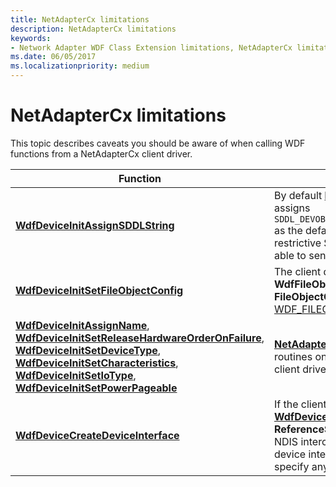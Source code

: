```yaml
---
title: NetAdapterCx limitations
description: NetAdapterCx limitations
keywords:
- Network Adapter WDF Class Extension limitations, NetAdapterCx limitations, NetCx limitations
ms.date: 06/05/2017
ms.localizationpriority: medium
---
```


# NetAdapterCx limitations

This topic describes caveats you should be aware of when calling WDF functions from a NetAdapterCx client driver.

|Function | Description |
|-|-|
| [**WdfDeviceInitAssignSDDLString**](/windows-hardware/drivers/ddi/wdfdevice/nf-wdfdevice-wdfdeviceinitassignsddlstring) | By default [**NetAdapterDeviceInitConfig**](/windows-hardware/drivers/ddi/netadapter/nf-netadapter-netadapterdeviceinitconfig) assigns `SDDL_DEVOBJ_SYS_ALL_ADM_RWX_WORLD_RW_RES_R` as the default SDDL. If you specify a more restrictive SDDL, the application might not be able to send query OIDs to the adapter. |
|[**WdfDeviceInitSetFileObjectConfig**](/windows-hardware/drivers/ddi/wdfdevice/nf-wdfdevice-wdfdeviceinitsetfileobjectconfig)| The client driver must not set **WdfFileObjectWdfCanUseFsContext** in the **FileObjectClass** member of [WDF_FILEOBJECT_CONFIG](/windows-hardware/drivers/ddi/wdfdevice/ns-wdfdevice-_wdf_fileobject_config). |
| [**WdfDeviceInitAssignName**](/windows-hardware/drivers/ddi/wdfdevice/nf-wdfdevice-wdfdeviceinitassignname), [**WdfDeviceInitSetReleaseHardwareOrderOnFailure**](/windows-hardware/drivers/ddi/wdfdevice/nf-wdfdevice-wdfdeviceinitsetreleasehardwareorderonfailure), [**WdfDeviceInitSetDeviceType**](/windows-hardware/drivers/ddi/wdfdevice/nf-wdfdevice-wdfdeviceinitsetdevicetype), [**WdfDeviceInitSetCharacteristics**](/windows-hardware/drivers/ddi/wdfdevice/nf-wdfdevice-wdfdeviceinitsetcharacteristics),  [**WdfDeviceInitSetIoType**](/windows-hardware/drivers/ddi/wdfdevice/nf-wdfdevice-wdfdeviceinitsetiotype), [**WdfDeviceInitSetPowerPageable**](/windows-hardware/drivers/ddi/wdfdevice/nf-wdfdevice-wdfdeviceinitsetpowerpageable) | [**NetAdapterDeviceInitConfig**](/windows-hardware/drivers/ddi/netadapter/nf-netadapter-netadapterdeviceinitconfig) calls these routines on behalf of the client driver. The client driver should not call these.
| [**WdfDeviceCreateDeviceInterface**](/windows-hardware/drivers/ddi/wdfdevice/nf-wdfdevice-wdfdevicecreatedeviceinterface) | If the client driver calls [**WdfDeviceCreateDeviceInterface**](/windows-hardware/drivers/ddi/wdfdevice/nf-wdfdevice-wdfdevicecreatedeviceinterface) with the **ReferenceString** parameter equal to **NULL**, NDIS intercepts I/O requests sent to the device interface. To avoid this behavior, specify any reference string.
